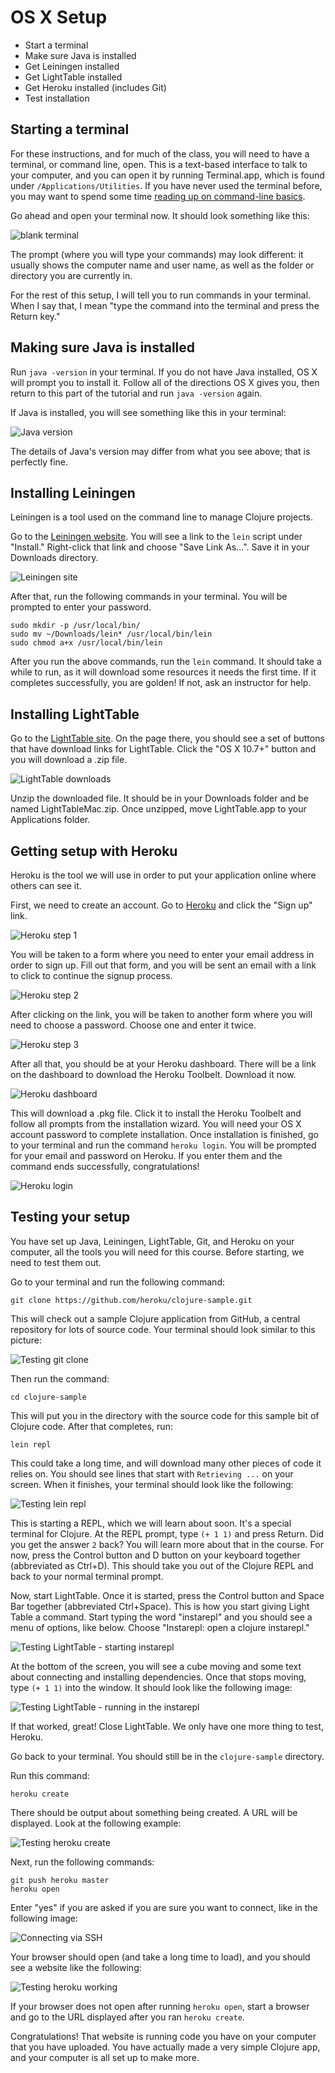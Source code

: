 OS X Setup
==========

* Start a terminal
* Make sure Java is installed
* Get Leiningen installed
* Get LightTable installed
* Get Heroku installed (includes Git)
* Test installation

## Starting a terminal

For these instructions, and for much of the class, you will need to have a terminal, or command line, open. This is a text-based interface to talk to your computer, and you can open it by running Terminal.app, which is found under `/Applications/Utilities`. If you have never used the terminal before, you may want to spend some time [reading up on command-line basics](http://blog.teamtreehouse.com/command-line-basics).

Go ahead and open your terminal now. It should look something like this:

![blank terminal](img/os_x/blank_terminal.png)

The prompt (where you will type your commands) may look different: it usually shows the computer name and user name, as well as the folder or directory you are currently in.

For the rest of this setup, I will tell you to run commands in your terminal. When I say that, I mean "type the command into the terminal and press the Return key."

## Making sure Java is installed

Run `java -version` in your terminal. If you do not have Java installed, OS X will prompt you to install it. Follow all of the directions OS X gives you, then return to this part of the tutorial and run `java -version` again.

If Java is installed, you will see something like this in your terminal:

![Java version](img/os_x/java_version.png)

The details of Java's version may differ from what you see above; that is perfectly fine.

## Installing Leiningen

Leiningen is a tool used on the command line to manage Clojure projects.

Go to the [Leiningen website](http://leiningen.org/). You will see a link to the `lein` script under "Install." Right-click that link and choose "Save Link As...". Save it in your Downloads directory.

![Leiningen site](img/leiningen_site.png)

After that, run the following commands in your terminal. You will be prompted to enter your password.

```
sudo mkdir -p /usr/local/bin/
sudo mv ~/Downloads/lein* /usr/local/bin/lein
sudo chmod a+x /usr/local/bin/lein
```

After you run the above commands, run the `lein` command. It should take a while to run, as it will download some resources it needs the first time. If it completes successfully, you are golden! If not, ask an instructor for help.

## Installing LightTable

Go to the [LightTable site](http://www.lighttable.com/). On the page there, you should see a set of buttons that have download links for LightTable. Click the "OS X 10.7+" button and you will download a .zip file.

![LightTable downloads](img/os_x/light-table-download.png)

Unzip the downloaded file. It should be in your Downloads folder and be named LightTableMac.zip. Once unzipped, move LightTable.app to your Applications folder.

## Getting setup with Heroku

Heroku is the tool we will use in order to put your application online where others can see it.

First, we need to create an account. Go to [Heroku](http://heroku.com) and click the "Sign up" link.

![Heroku step 1](img/heroku-step1.png)

You will be taken to a form where you need to enter your email address in order to sign up. Fill out that form, and you will be sent an email with a link to click to continue the signup process.

![Heroku step 2](img/heroku-step2.png)

After clicking on the link, you will be taken to another form where you will need to choose a password. Choose one and enter it twice.

![Heroku step 3](img/heroku-step3.png)

After all that, you should be at your Heroku dashboard. There will be a link on the dashboard to download the Heroku Toolbelt. Download it now.

![Heroku dashboard](img/heroku-dashboard.png)

This will download a .pkg file. Click it to install the Heroku Toolbelt and follow all prompts from the installation wizard. You will need your OS X account password to complete installation. Once installation is finished, go to your terminal and run the command `heroku login`. You will be prompted for your email and password on Heroku. If you enter them and the command ends successfully, congratulations!

![Heroku login](img/os_x/heroku_login.png)

## Testing your setup

You have set up Java, Leiningen, LightTable, Git, and Heroku on your computer, all the tools you will need for this course. Before starting, we need to test them out.

Go to your terminal and run the following command:

```
git clone https://github.com/heroku/clojure-sample.git
```

This will check out a sample Clojure application from GitHub, a central repository for lots of source code. Your terminal should look similar to this picture:

![Testing git clone](img/os_x/testing-step1.png)

Then run the command:

```
cd clojure-sample
```

This will put you in the directory with the source code for this sample bit of Clojure code. After that completes, run:

```
lein repl
```

This could take a long time, and will download many other pieces of code it relies on. You should see lines that start with `Retrieving ...` on your screen. When it finishes, your terminal should look like the following:

![Testing lein repl](img/os_x/testing-step2.png)

This is starting a REPL, which we will learn about soon. It's a special terminal for Clojure. At the REPL prompt, type `(+ 1 1)` and press Return. Did you get the answer `2` back? You will learn more about that in the course. For now, press the Control button and D button on your keyboard together (abbreviated as Ctrl+D). This should take you out of the Clojure REPL and back to your normal terminal prompt.

Now, start LightTable. Once it is started, press the Control button and Space Bar together (abbreviated Ctrl+Space). This is how you start giving Light Table a command. Start typing the word "instarepl" and you should see a menu of options, like below. Choose "Instarepl: open a clojure instarepl."

![Testing LightTable - starting instarepl](img/os_x/testing-step3.png)

At the bottom of the screen, you will see a cube moving and some text about connecting and installing dependencies. Once that stops moving, type `(+ 1 1)` into the window. It should look like the following image:

![Testing LightTable - running in the instarepl](img/os_x/testing-step4.png)

If that worked, great! Close LightTable. We only have one more thing to test, Heroku.

Go back to your terminal. You should still be in the `clojure-sample` directory.

Run this command:

`heroku create`

There should be output about something being created. A URL will be displayed. Look at the following example:

![Testing heroku create](img/os_x/testing-step5.png)

Next, run the following commands:

```
git push heroku master
heroku open
```

Enter "yes" if you are asked if you are sure you want to connect, like in the following image:

![Connecting via SSH](img/os_x/testing-step6.png)

Your browser should open (and take a long time to load), and you should see a website like the following:

![Testing heroku working](img/os_x/testing-step7.png)

If your browser does not open after running `heroku open`, start a browser and go to the URL displayed after you ran `heroku create`.

Congratulations! That website is running code you have on your computer that you have uploaded. You have actually made a very simple Clojure app, and your computer is all set up to make more.
